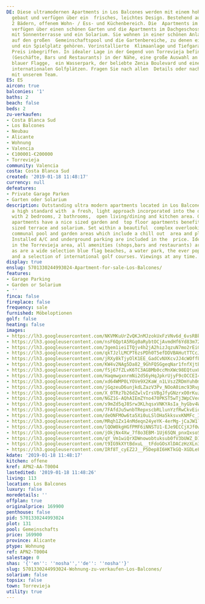 ```yaml
---
DE: Diese ultramodernen Apartments in Los Balcones werden mit einem hohen Standard
  gebaut und verfügen über ein  frisches, leichtes Design. Bestehend aus 2 Schlafzimmern,
  2 Bädern, offenem Wohn- / Ess- und Küchenbereich. Die  Apartments im Erdgeschoss
  verfügen über einen schönen Garten und die Apartments im Dachgeschoss bieten eine  Terrasse
  mit Sonnenterrasse und ein Solarium. Sie wohnen in einer schönen Anlage mit Blick
  auf den großen  Gemeinschaftspool und die Gartenbereiche, zu denen ein Chill-Out-Bereich
  und ein Spielplatz gehören. Vorinstallierte  Klimaanlage und Tiefgarage sind im
  Preis inbegriffen. In idealer Lage in der Gegend von Torrevieja befinden sich alle  Annehmlichkeiten
  (Geschäfte, Bars und Restaurants) in der Nähe, eine große Auswahl an Stränden mit
  blauer Flagge,  ein Wasserpark, der beliebte Zenia Boulevard und eine Auswahl an
  internationalen Golfplätzen. Fragen Sie nach allen  Details oder nach einer Besichtigung
  mit unserem Team.
ES: ES
aircon: true
balconies: '1'
baths: 2
beach: false
beds: 2
zu-verkaufen:
- Costa Blanca Sud
- Los Balcones
- Neubau
- Alicante
- Wohnung
- Valencia
- €100001-€200000
- Torrevieja
community: Valencia
costa: Costa Blanca Sud
created: '2019-01-18 11:48:17'
currency: null
defeatures:
- Private Garage Parken
- Garten oder Solarium
description: Outstanding ultra modern apartments located in Los Balcones - built to
  a high standard with  a fresh, light approach incorporated into the design. Comes
  with 2 bedrooms, 2 bathrooms,  open living/dining and kitchen area. Ground floor
  apartments have a nice sized garden and  top floor apartments benefit from a niced
  sized terrace and solarium. Set within a beautiful  complex overlooking the large
  communal pool and garden areas which include a chill out  area and playground. Pre
  Installed A/C and underground parking are included in the  price. Ideally located
  in the Torrevieja area, all amenities (shops,bars and restaurants) are  close by
  as are a wide selection blue flag beaches, a water park, the ever popular Zenia  Boulevard
  and a selection of international golf courses. Viewings at any time.
display: true
enslug: 5701330244993024-Apartment-for-sale-Los-Balcones/
features:
- Garage Parking
- Garden or Solarium
- ''
finca: false
fireplace: false
frequency: sale
furnished: Möbeloptionen
golf: false
heating: false
images:
- https://lh3.googleusercontent.com/NKVMKuUrZvQKJnMJzokUxFzVNv6d_6vsRBkqK7MfnH7zOiIBrVvBg3onziPiOCy4BeX5Wa-FibLEjcFlJAHH=w640-rj-e30-l100
- https://lh3.googleusercontent.com/nsF6QptA5RGg0aRybtOCjAvmdHf6Yd83m72-dQGwLJzH8art_Kfq8zmYJdLBnzPM_O7YO7vAeQ7bd-cJl-RW=w640-rj-e30-l100
- https://lh3.googleusercontent.com/3gem1ieiITQjv4h2jA2hizJqzuN7mo2rEiGmw-86StRsHPvsU_btEodxLSr2pOwibf5r4eJ6eXrC8G7fD2-2Yg=w640-rj-e30-l100
- https://lh3.googleusercontent.com/qkTJzlLMCPT6zsPDh0T5efDDVBAHutTTCcJQ61LSxS3UgBLscDfNGiT85A00qeqJa-2VjexJVJmM3VjiEZ1S=w640-rj-e30-l100
- https://lh3.googleusercontent.com/jRXy8kTjyOlK1EE_GadCvNXKcvJJ4cWOffbjRtRkZ7pPnEOo4sJW0vifXTW0L2blWBI6tjbbAxuKLa7hVSp5=w640-rj-e30-l100
- https://lh3.googleusercontent.com/KW4v2NAg5Da82_9GhFQSGgeqNar1fnfXjtBXDkxuAp66luS-smRu3NgHmzzDfXG2RfEM2g2WZ9BZcdwNf3A=w640-rj-e30-l100
- https://lh3.googleusercontent.com/fSj67fZLvK6TC3AGBMb0ccMnXWc98EQtuxUIjdgeqq_xP1CPAJJfreT1XG9H2_BYTMkJ-tzYphWJ98N7s2et=w640-rj-e30-l100
- https://lh3.googleusercontent.com/HaqmwgxnrmNi2d56yHqJpkrUjyF9cOCCEI4C_HozW2X1tApqooXM_s5jXFCl87-Vh4dpgaNILDTTEnOlsY0=w640-rj-e30-l100
- https://lh3.googleusercontent.com/xd64WMP0LYOVe9X2KaW_n1LVszZRDmYuh0mtadTtOfYZQLvXyTiUxoipZh48gUZAQjAvicU9ASRrLXB_zoKu=w640-rj-e30-l100
- https://lh3.googleusercontent.com/jGqzeuD6unjkdLZazV3Pv_NOoA0imc93RvpOyMEZiJLwCSMhaFumrw-xjCUhUvZFxNVJAYIRoN9_hNGjPqjF=w640-rj-e30-l100
- https://lh3.googleusercontent.com/X_0TRz7b26dZwlvIrsVBgJfyGNzrxO0rKuzalDynFR_8qoKK_gFuN6IK6n6GX8KIXJjjRva5jym8KZgN9tk=w640-rj-e30-l100
- https://lh3.googleusercontent.com/NGZ1G-AQhAIEmZYno470PKST5wTj3WpCVeoMuNZrU-mZY9wkwgpvXkk6q7u9ndtoFRJy9yd5rk35Z3Fnbro=w640-rj-e30-l100
- https://lh3.googleusercontent.com/s9mZd5qJ8Srw3KLhqsxVNKYAsIa_hyGbv4WbAe21Sfo0sF88FkmxFzZYng_qCkCePjvMxmgckh3O-wTFZG8=w640-rj-e30-l100
- https://lh3.googleusercontent.com/7FAfdJu5wnbTRepxscbRLlunYzfRwCkvEioFSNkpXW8JJoGEUHJorqk4vZdvG6XgB6qCk3mwwccNKJFREB8zUw=w640-rj-e30-l100
- https://lh3.googleusercontent.com/deONFMOw6ta5Xi0uLSlOHa5kksvxKNMFc_IMQ-ktrgdrC80o8iC0-9r1der0wB_nm0ZqXay_DVn18MJoWlOd=w640-rj-e30-l100
- https://lh3.googleusercontent.com/MRqh1Zx14nMdeqn24yeYK-4erMg-jCaJW1ljs42MgZMFAqxHlmhbywjJ08btF_oWnPW3S3WSrTJv21cOoma5=w640-rj-e30-l100
- https://lh3.googleusercontent.com/lQOW0kgHGfPMF6iNNSTU1-EJe9ECCjXJf0wTQeQxktl9G6burNVwsGxywgVmQF5Cfsi6kVwZdLMeoJb-tdx3=w640-rj-e30-l100
- https://lh3.googleusercontent.com/jOkjNx4Xw_7f8o3EBM-1Uj6SQN_pnxQxsoS2nDaxoQBowykKIK453h_hc5POQzhTJ6PSHvxleTJToVF7_J0=w640-rj-e30-l100
- https://lh3.googleusercontent.com/qY_Vm1wiQrXDWnowobtuksub0fV3bUWZ_DInps_6eok0-GPJYZ9CYUeEkX9z7fVEdIdIxhM_-TSUuezzdBkQ=w640-rj-e30-l100
- https://lh3.googleusercontent.com/t9IG9kXYtBdxuL__tFdoGOsXlDACzHzXLn3AAu5SySeJPx6YHpki5UvI4kMOm9qLI0xwdffCy0jdbHRdWsTe=w640-rj-e30-l100
- https://lh3.googleusercontent.com/IRf8T_cyEZ2J__P5Dep8I6HKTkGQ-XGDLeFKLULWvlfED60ZOu792dj1ci09ICosGZSSSPVkpBvdq1g7ZtA5=w640-rj-e30-l100
kdate: '2019-01-18 11:48:17'
kitchen: offene
kref: APN2-AA-T0004
lastedited: '2019-01-18 11:48:26'
living: 113
location: Los Balcones
luxury: false
moredetails: ''
offplan: true
originalprice: 169900
penthouse: false
pid: 5701330244993024
plot: 131
pool: Gemeinschafts
price: 169900
province: Alicante
ptype: Wohnung
ref: APN2-T0004
salestage: 0
shas: '{''en'': ''nosha'',''de'': ''nosha''}'
slug: 5701330244993024-Wohnung-zu-verkaufen-Los-Balcones/
solarium: false
topsix: false
town: Torrevieja
utility: true
---
```

